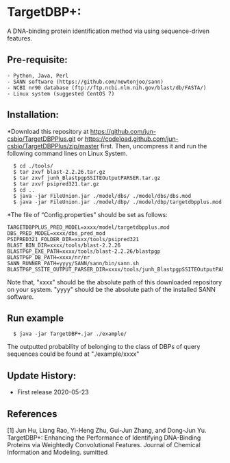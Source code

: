 # TargetDBP+: 
A DNA-binding protein identification method via using sequence-driven features.

## Pre-requisite:
    - Python, Java, Perl
    - SANN software (https://github.com/newtonjoo/sann)
    - NCBI nr90 database (ftp://ftp.ncbi.nlm.nih.gov/blast/db/FASTA/)
    - Linux system (suggested CentOS 7)

## Installation:

*Download this repository at https://github.com/jun-csbio/TargetDBPPlus.git or https://codeload.github.com/jun-csbio/TargetDBPPlus/zip/master first. Then, uncompress it and run the following command lines on Linux System.
~~~
  $ cd ./tools/
  $ tar zxvf blast-2.2.26.tar.gz
  $ tar zxvf junh_BlastpgpSSITEOutputPARSER.tar.gz
  $ tar zxvf psipred321.tar.gz
  $ cd ..
  $ java -jar FileUnion.jar ./model/dbs/ ./model/dbs/dbs.mod
  $ java -jar FileUnion.jar ./model/dbp/ ./model/dbp/targetdbpplus.mod
~~~

*The file of “Config.properties” should be set as follows:
~~~
TARGETDBPPLUS_PRED_MODEL=xxxx/model/targetdbpplus.mod
DBS_PRED_MODEL=xxxx/dbs_pred_mod
PSIPRED321_FOLDER_DIR=xxxx/tools/psipred321
BLAST_BIN_DIR=xxxx/tools/blast-2.2.26
BLASTPGP_EXE_PATH=xxxx/tools/blast-2.2.26/blastpgp
BLASTPGP_DB_PATH=xxxx/nr/nr
SANN_RUNNER_PATH=yyyy/SANN/sann/bin/sann.sh
BLASTPGP_SSITE_OUTPUT_PARSER_DIR=xxxx/tools/junh_BlastpgpSSITEOutputPARSER
~~~
Note that, "xxxx" should be the absolute path of this downloaded repository on your system. "yyyy" should be the absolute path of the installed SANN software.

## Run example
~~~
  $ java -jar TargetDBP+.jar ./example/
~~~
The outputted probability of belonging to the class of DBPs of query sequences could be found at "./example/xxxx"

## Update History:

- First release 2020-05-23

## References

[1] Jun Hu, Liang Rao, Yi-Heng Zhu, Gui-Jun Zhang, and Dong-Jun Yu. TargetDBP+: Enhancing the Performance of Identifying DNA-Binding Proteins via Weightedly Convolutional Features. Journal of Chemical Information and Modeling. sumitted
